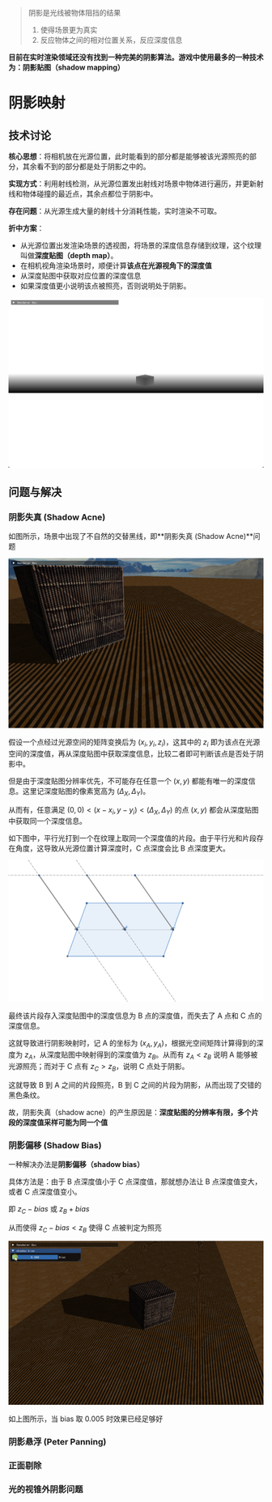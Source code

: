
> 阴影是光线被物体阻挡的结果
>
> 1. 使得场景更为真实
> 2. 反应物体之间的相对位置关系，反应深度信息


**目前在实时渲染领域还没有找到一种完美的阴影算法。游戏中使用最多的一种技术为：阴影贴图（shadow mapping）**

# 阴影映射

## 技术讨论

**核心思想**：将相机放在光源位置，此时能看到的部分都是能够被该光源照亮的部分，其余看不到的部分都是处于阴影之中的。

**实现方式**：利用射线检测，从光源位置发出射线对场景中物体进行遍历，并更新射线和物体碰撞的最近点，其余点都位于阴影中。

**存在问题**：从光源生成大量的射线十分消耗性能，实时渲染不可取。

**折中方案**：
- 从光源位置出发渲染场景的透视图，将场景的深度信息存储到纹理，这个纹理叫做**深度贴图（depth map）**。
- 在相机视角渲染场景时，顺便计算**该点在光源视角下的深度值**
- 从深度贴图中获取对应位置的深度信息
- 如果深度值更小说明该点被照亮，否则说明处于阴影。

![](../img/DepthMap.png)


## 问题与解决

### 阴影失真 (Shadow Acne)

如图所示，场景中出现了不自然的交替黑线，即**阴影失真 (Shadow Acne)**问题

![](../img/ShadowAcne.png)

假设一个点经过光源空间的矩阵变换后为 $(x_i, y_i, z_i)$，这其中的 $z_i$ 即为该点在光源空间的深度值，再从深度贴图中获取深度信息，比较二者即可判断该点是否处于阴影中。

但是由于深度贴图分辨率优先，不可能存在任意一个 $(x, y)$ 都能有唯一的深度信息。这里记深度贴图的像素宽高为 $(\Delta_X, \Delta_Y)$。

从而有，任意满足 $(0, 0) < (x-x_i, y-y_i) < (\Delta_X, \Delta_Y)$ 的点 $(x, y)$ 都会从深度贴图中获取同一个深度信息。

如下图中，平行光打到一个在纹理上取同一个深度值的片段。由于平行光和片段存在角度，这导致从光源位置计算深度时，C 点深度会比 B 点深度更大。

![](../img/ParallelLight_DepthMap.png)

最终该片段存入深度贴图中的深度信息为 B 点的深度值，而失去了 A 点和 C 点的深度信息。

这就导致进行阴影映射时，记 A 的坐标为 $(x_A, y_A)$，根据光空间矩阵计算得到的深度为 $z_A$，从深度贴图中映射得到的深度值为 $z_B$。从而有 $z_A < z_B$ 说明 A 能够被光源照亮；而对于 C 点有 $z_C > z_B$，说明 C 点处于阴影。

这就导致 B 到 A 之间的片段照亮，B 到 C 之间的片段为阴影，从而出现了交错的黑色条纹。

故，阴影失真（shadow acne）的产生原因是：**深度贴图的分辨率有限，多个片段的深度值采样可能为同一个值**


### 阴影偏移 (Shadow Bias)

一种解决办法是**阴影偏移（shadow bias）**

具体方法是：由于 B 点深度值小于 C 点深度值，那就想办法让 B 点深度值变大，或者 C 点深度值变小。

即 $z_C - bias$ 或 $z_B + bias$

从而使得 $z_C - bias < z_B$ 使得 C 点被判定为照亮

![](../img/ShadowAcne_ShadowBias.gif)

如上图所示，当 bias 取 0.005 时效果已经足够好


### 阴影悬浮 (Peter Panning) 




### 正面剔除


### 光的视锥外阴影问题
